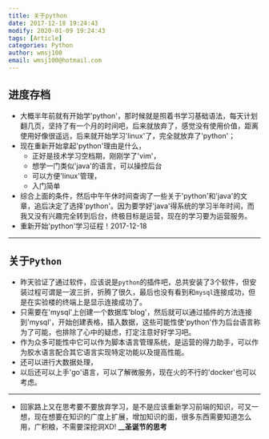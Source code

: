 ```yaml
---
title: 关于python
date: 2017-12-18 19:24:43
modify: 2020-01-09 19:24:43 
tags: [Article]
categories: Python
author: wmsj100
email: wmsj100@hotmail.com
---
```


## 进度存档
- 大概半年前就有开始学'python'，那时候就是照着书学习基础语法，每天计划翻几页，坚持了有一个月的时间吧，后来就放弃了，感觉没有使用价值，距离使用好像很遥远，后来就开始学习'linux'了，完全就放弃了'python'；
- 现在重新开始拿起'python'理由是什么，
  - 正好是技术学习空档期，刚刚学了'vim'，
  - 想学一门类似'java'的语言，可以操控后台
  - 可以方便'linux'管理，
  - 入门简单
- 综合上面的条件，然后中午午休时间查询了一些关于'python'和'java'的文章，追后决定了选择'python'。因为要学好'java'得系统的学习半年时间，而我又没有兴趣完全转到后台，终极目标是运营，现在的学习要为运营服务。
- 重新开始'python'学习征程！2017-12-18

---
## 关于`Python`
- 昨天验证了通过软件，应该说是`python`的插件吧，总共安装了3个软件，但安装过程可谓是一波三折，折腾了很久，最后也没有看到和`mysql`连接成功，但是在实验楼的终端上是显示连接成功了。
- 只需要在'mysql'上创建一个数据库'blog'，然后就可以通过插件的方法连接到'mysql'，开始创建表格，插入数据，这些可能性使'python'作为后台语言称为了可能，也排除了心中的疑虑，打定注意好好学习吧。
- 作为众多可能性中它可以作为脚本语言管理系统，是运营的得力助手，可以作为胶水语言配合其它语言实现特定功能以及提高性能。
- 还可以进行大数据处理，
- 以后还可以上手'go'语言，可以了解微服务，现在火的不行的'docker'也可以考虑。

---

- 回家路上又在思考要不要放弃学习，是不是应该重新学习前端的知识，可又一想，现在想要在知识的广度上扩展，增加知识的面，很多东西需要知道怎么用，广积粮，不需要深挖洞XD! **__圣诞节的思考**
